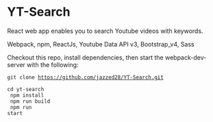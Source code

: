 # YT-Search
React web app enables you to search Youtube videos with keywords.

Webpack, npm, ReactJs, Youtube Data API v3, Bootstrap_v4, Sass

Checkout this repo, install dependencies, then start the webpack-dev-server with the following:

<code>git clone https://github.com/jazzed28/YT-Search.git<br>
cd yt-search<br>
npm install<br>
npm run build<br>
npm run start</code>

